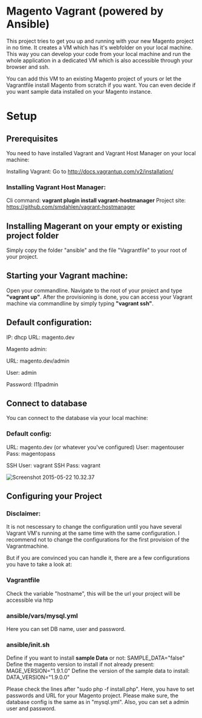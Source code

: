# Magento Vagrant (powered by Ansible)

This project tries to get you up and running with your new Magento project in no time. It creates a VM which has it's webfolder on your local machine. This way you can develop your code from your local machine and run the whole application in a dedicated VM which is also accessible through your browser and ssh.

You can add this VM to an existing Magento project of yours or let the Vagrantfile install Magento from scratch if you want. You can even decide if you want sample data installed on your Magento instance.

# Setup

## Prerequisites

You need to have installed Vagrant and Vagrant Host Manager on your local machine:

Installing Vagrant:
Go to http://docs.vagrantup.com/v2/installation/

### Installing Vagrant Host Manager:
Cli command:
<b>vagrant plugin install vagrant-hostmanager</b>
Project site:
https://github.com/smdahlen/vagrant-hostmanager

## Installing Magerant on your empty or existing project folder
Simply copy the folder "ansible" and the file "Vagrantfile" to your root of your project.

## Starting your Vagrant machine:

Open your commandline. Navigate to the root of your project and type <b>"vagrant up"</b>. After the provisioning is done, you can access your Vagrant machine via commandline by simply typing <b>"vagrant ssh"</b>.

## Default configuration:

IP: dhcp 
URL: magento.dev

Magento admin:

URL: magento.dev/admin

User: admin

Password: l11padmin

## Connect to database

You can connect to the database via your local machine:

### Default config:

URL: magento.dev (or whatever you've configured)
User: magentouser
Pass: magentopass

SSH User: vagrant
SSH Pass: vagrant

![Screenshot 2015-05-22 10.32.37](https://gitlab.liip.ch/uploads/philippe.savary/magerant/93ce31fab7/Screenshot_2015-05-22_10.32.37.png)

## Configuring your Project

### Disclaimer:

It is not nescessary to change the configuration until you have several Vagrant VM's running at the same time with the same configuration. I recommend not to change the configurations for the first provision of the Vagrantmachine.

But if you are convinced you can handle it, there are a few configurations you have to take a look at:

### Vagrantfile

Check the variable "hostname", this will be the url your project will be accessible via http

### ansible/vars/mysql.yml

Here you can set DB name, user and password.

### ansible/init.sh

Define if you want to install <b>sample Data</b> or not: SAMPLE_DATA="false"
Define the magento version to install if not already present: MAGE_VERSION="1.9.1.0"
Define the version of the sample data to install: DATA_VERSION="1.9.0.0"

Please check the lines after "sudo php -f install.php". Here, you have to set passwords and URL for your Magento project. Please make sure, the database config is the same as in "mysql.yml". Also, you can set a admin user and password.

